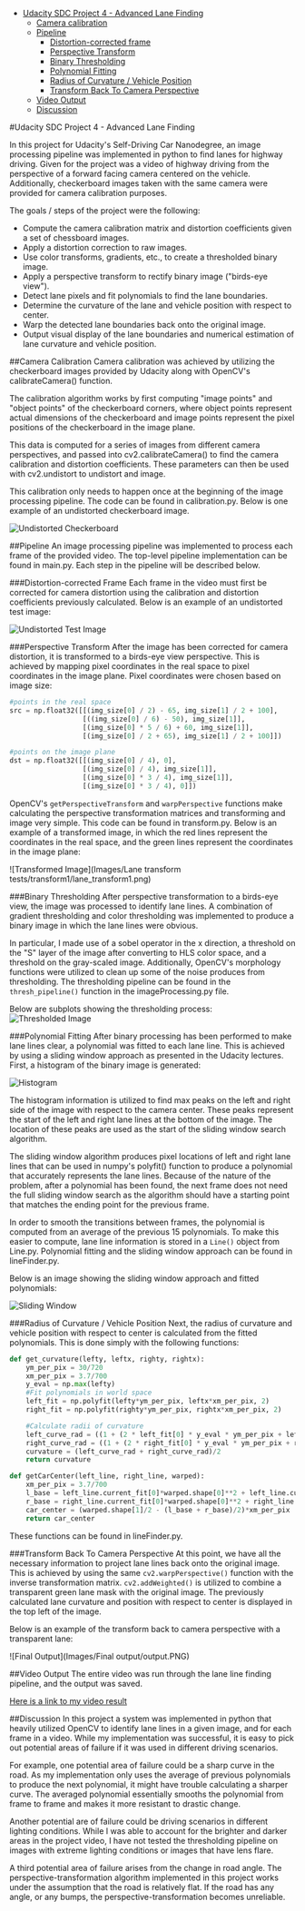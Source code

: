 - [Udacity SDC Project 4 - Advanced Lane Finding](#)
  - [Camera calibration](#camera-calibration)
  - [Pipeline](#pipeline)
    - [Distortion-corrected frame](#distortion-corrected-frame)
    - [Perspective Transform](#perspective-transform)
    - [Binary Thresholding](#binary-thresholding)
    - [Polynomial Fitting](#polynomial-fitting)
    - [Radius of Curvature / Vehicle Position](#radius-of-curvature-/-vehicle-position)
    - [Transform Back To Camera Perspective](#transform-back-to-camera-perspective)
  - [Video Output](#video-output)
  - [Discussion](#discussion)




#Udacity SDC Project 4 - Advanced Lane Finding

In this project for Udacity's Self-Driving Car Nanodegree, an image processing pipeline was implemented in python to find lanes for highway driving. Given for the project was a video of highway driving from the perspective of a forward facing camera centered on the vehicle. Additionally, checkerboard images taken with the same camera were provided for camera calibration purposes.

The goals / steps of the project were the following:
* Compute the camera calibration matrix and distortion coefficients given a set of chessboard images.
* Apply a distortion correction to raw images.
* Use color transforms, gradients, etc., to create a thresholded binary image.
* Apply a perspective transform to rectify binary image ("birds-eye view").
* Detect lane pixels and fit polynomials to find the lane boundaries.
* Determine the curvature of the lane and vehicle position with respect to center.
* Warp the detected lane boundaries back onto the original image.
* Output visual display of the lane boundaries and numerical estimation of lane curvature and vehicle position.

##Camera Calibration
Camera calibration was achieved by utilizing the checkerboard images provided by Udacity along with OpenCV's calibrateCamera() function.

The calibration algorithm works by first computing "image points" and "object points" of the checkerboard corners, where object points represent actual dimensions of the checkerboard and image points represent the pixel positions of the checkerboard in the image plane.

This data is computed for a series of images from different camera perspectives, and passed into cv2.calibrateCamera() to find the camera calibration and distortion coefficients. These parameters can then be used with cv2.undistort to undistort and image.

This calibration only needs to happen once at the beginning of the image processing pipeline. The code can be found in calibration.py. Below is one example of an undistorted checkerboard image.

![Undistorted Checkerboard](Images/Calibration/calibrate2.png)

##Pipeline
An image processing pipeline was implemented to process each frame of the provided video. The top-level pipeline implementation can be found in main.py. Each step in the pipeline will be described below.

###Distortion-corrected Frame
Each frame in the video must first be corrected for camera distortion using the calibration and distortion coefficients previously calculated. Below is an example of an undistorted test image:

![Undistorted Test Image](Images/Calibration/test1.png)

###Perspective Transform
After the image has been corrected for camera distortion, it is transformed to a birds-eye view perspective. This is achieved by mapping pixel coordinates in the real space to pixel coordinates in the image plane. Pixel coordinates were chosen based on image size:

```python
#points in the real space
src = np.float32([[(img_size[0] / 2) - 65, img_size[1] / 2 + 100],
                  [((img_size[0] / 6) - 50), img_size[1]],
                  [(img_size[0] * 5 / 6) + 60, img_size[1]],
                  [(img_size[0] / 2 + 65), img_size[1] / 2 + 100]])

#points on the image plane
dst = np.float32([[(img_size[0] / 4), 0],
                  [(img_size[0] / 4), img_size[1]],
                  [(img_size[0] * 3 / 4), img_size[1]],
                  [(img_size[0] * 3 / 4), 0]])
```
OpenCV's `getPerspectiveTransform` and `warpPerspective` functions make calculating the perspective transformation matrices and transforming and image very simple. This code can be found in transform.py. Below is an example of a transformed image, in which the red lines represent the coordinates in the real space, and the green lines represent the coordinates in the image plane:

![Transformed Image](Images/Lane transform tests/transform1/lane_transform1.png)

###Binary Thresholding
After perspective transformation to a birds-eye view, the image was processed to identify lane lines. A combination of gradient thresholding and color thresholding was implemented to produce a binary image in which the lane lines were obvious.

In particular, I made use of a sobel operator in the x direction, a threshold on the "S" layer of the image after converting to HLS color space, and a threshold on the gray-scaled image. Additionally, OpenCV's morphology functions were utilized to clean up some of the noise produces from thresholding. The thresholding pipeline can be found in the `thresh_pipeline()` function in the imageProcessing.py file.

Below are subplots showing the thresholding process:
![Thresholded Image](Images/Thresholding/thresh4.png)

###Polynomial Fitting
After binary processing has been performed to make lane lines clear, a polynomial was fitted to each lane line. This is achieved by using a sliding window approach as presented in the Udacity lectures. First, a histogram of the binary image is generated:

![Histogram](Images/Histogram/hist1.png)

The histogram information is utilized to find max peaks on the left and right side of the image with respect to the camera center. These peaks represent the start of the left and right lane lines at the bottom of the image. The location of these peaks are used as the start of the sliding window search algorithm.

The sliding window algorithm produces pixel locations of left and right lane lines that can be used in numpy's polyfit() function to produce a polynomial that accurately represents the lane lines. Because of the nature of the problem, after a polynomial has been found, the next frame does not need the full sliding window search as the algorithm should have a starting point that matches the ending point for the previous frame.

In order to smooth the transitions between frames, the polynomial is computed from an average of the previous 15 polynomials. To make this easier to compute, lane line information is stored in a `Line()` object from Line.py. Polynomial fitting and the sliding window approach can be found in lineFinder.py.

Below is an image showing the sliding window approach and fitted polynomials:

![Sliding Window](Images/Polynomial/poly1.png)

###Radius of Curvature / Vehicle Position
Next, the radius of curvature and vehicle position with respect to center is calculated from the fitted polynomials. This is done simply with the following functions:

```python
def get_curvature(lefty, leftx, righty, rightx):
    ym_per_pix = 30/720
    xm_per_pix = 3.7/700
    y_eval = np.max(lefty)
    #Fit polynomials in world space
    left_fit = np.polyfit(lefty*ym_per_pix, leftx*xm_per_pix, 2)
    right_fit = np.polyfit(righty*ym_per_pix, rightx*xm_per_pix, 2)

    #Calculate radii of curvature
    left_curve_rad = ((1 + (2 * left_fit[0] * y_eval * ym_per_pix + left_fit[1])**2)**1.5) / np.absolute(2 * left_fit[0])
    right_curve_rad = ((1 + (2 * right_fit[0] * y_eval * ym_per_pix + right_fit[1])**2)**1.5) / np.absolute(2 * right_fit[0])
    curvature = (left_curve_rad + right_curve_rad)/2
    return curvature

def getCarCenter(left_line, right_line, warped):
    xm_per_pix = 3.7/700
    l_base = left_line.current_fit[0]*warped.shape[0]**2 + left_line.current_fit[1]*warped.shape[0] + left_line.current_fit[2]
    r_base = right_line.current_fit[0]*warped.shape[0]**2 + right_line.current_fit[1]*warped.shape[0] + right_line.current_fit[2]
    car_center = (warped.shape[1]/2 - (l_base + r_base)/2)*xm_per_pix
    return car_center
```

These functions can be found in lineFinder.py.

###Transform Back To Camera Perspective
At this point, we have all the necessary information to project lane lines back onto the original image. This is achieved by using the same `cv2.warpPerspective()` function with the inverse transformation matrix. `cv2.addWeighted()` is utilized to combine a transparent green lane mask with the original image. The previously calculated lane curvature and position with respect to center is displayed in the top left of the image.

Below is an example of the transform back to camera perspective with a transparent lane:

![Final Output](Images/Final output/output.PNG)

##Video Output
The entire video was run through the lane line finding pipeline, and the output was saved.

[Here is a link to my video result](output.avi)

##Discussion
In this project a system was implemented in python that heavily utilized OpenCV to identify lane lines in a given image, and for each frame in a video. While my implementation was successful, it is easy to pick out potential areas of failure if it was used in different driving scenarios.

For example, one potential area of failure could be a sharp curve in the road. As my implementation only uses the average of previous polynomials to produce the next polynomial, it might have trouble calculating a sharper curve. The averaged polynomial essentially smooths the polynomial from frame to frame and makes it more resistant to drastic change.

Another potential are of failure could be driving scenarios in different lighting conditions. While I was able to account for the brighter and darker areas in the project video, I have not tested the thresholding pipeline on images with extreme lighting conditions or images that have lens flare.

A third potential area of failure arises from the change in road angle. The perspective-transformation algorithm implemented in this project works under the assumption that the road is relatively flat. If the road has any angle, or any bumps, the perspective-transformation becomes unreliable.
